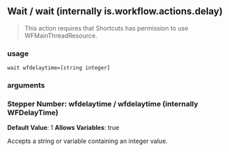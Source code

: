 
## Wait / wait (internally is.workflow.actions.delay)


> This action requires that Shortcuts has permission to use WFMainThreadResource.

### usage
`wait wfdelaytime=[string integer]`

### arguments
### Stepper Number: wfdelaytime / wfdelaytime (internally WFDelayTime)
**Default Value**: 1
**Allows Variables**: true


Accepts a string 
or variable
containing an integer value.
